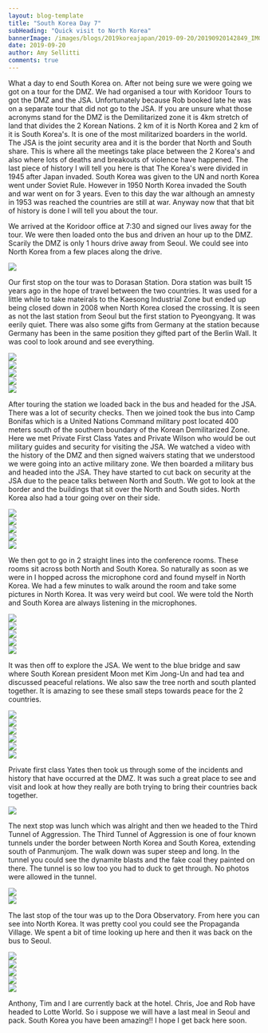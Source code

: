 ```yaml
---
layout: blog-template
title: "South Korea Day 7"
subHeading: "Quick visit to North Korea"
bannerImage: /images/blogs/2019koreajapan/2019-09-20/20190920142849_IMG_1642.jpg_compressed.JPEG
date: 2019-09-20
author: Amy Sellitti
comments: true
---
```


What a day to end South Korea on. After not being sure we were going we got on a tour for the DMZ. We had organised a tour with Koridoor Tours to got the DMZ and the JSA. Unfortunately because Rob booked late he was on a separate tour that did not go to the JSA. If you are unsure what those acronyms stand for the DMZ is the Demilitarized zone it is 4km stretch of land that divides the 2 Korean Nations. 2 km of it is North Korea and 2 km of it is South Korea's. It is one of the most militarized boarders in the world. The JSA is the joint security area and it is the border that North and South share. This is where all the meetings take place between the 2 Korea's and also where lots of deaths and breakouts of violence have happened. The last piece of history I will tell you here is that The Korea's were divided in 1945 after Japan invaded. South Korea was given to the UN and north Korea went under Soviet Rule. However in 1950 North Korea invaded the South and war went on for 3 years. Even to this day the war although an amnesty in 1953 was reached the countries are still at war. Anyway now that that bit of history is done I will tell you about the tour.

We arrived at the Koridoor office at 7:30 and signed our lives away for the tour. We were then loaded onto the bus and driven an hour up to the DMZ. Scarily the DMZ is only 1 hours drive away from Seoul. We could see into North Korea from a few places along the drive.

<div class="center-image"><img src="/images/blogs/2019koreajapan/2019-09-20/IMG_20190920_084728.jpg_compressed.JPEG"/></div>

Our first stop on the tour was to Dorasan Station. Dora station was built 15 years ago in the hope of travel between the two countries. It was used for a little while to take mateirals to the Kaesong Industrial Zone but ended up being closed down in 2008 when North Korea closed the crossing. It is seen as not the last station from Seoul but the first station to Pyeongyang. It was eerily quiet. There was also some gifts from Germany at the station because Germany has been in the same position they gifted part of the Berlin Wall. It was cool to look around and see everything.

<div class="center-image"><img src="/images/blogs/2019koreajapan/2019-09-20/20190920101719_IMG_1493.jpg_compressed.JPEG"/></div>
<div class="center-image"><img src="/images/blogs/2019koreajapan/2019-09-20/20190920102241_IMG_1496.jpg_compressed.JPEG"/></div>
<div class="center-image"><img src="/images/blogs/2019koreajapan/2019-09-20/20190920102432_IMG_1501.jpg_compressed.JPEG"/></div>
<div class="center-image"><img src="/images/blogs/2019koreajapan/2019-09-20/20190920102923_IMG_1511.jpg_compressed.JPEG"/></div>
<div class="center-image"><img src="/images/blogs/2019koreajapan/2019-09-20/20190920103246_IMG_1517.jpg_compressed.JPEG"/></div>

After touring the station we loaded back in the bus and headed for the JSA. There was a lot of security checks. Then we joined took the bus into Camp Bonifas which is a United Nations Command military post located 400 meters south of the southern boundary of the Korean Demilitarized Zone. Here we met Private First Class Yates and Private Wilson who would be out military guides and security for visiting the JSA. We watched a video with the history of the DMZ and then signed waivers stating that we understood we were going into an active military zone. We then boarded a military bus and headed into the JSA. They have started to cut back on security at the JSA due to the peace talks between North and South. We got to look at the border and the buildings that sit over the North and South sides. North Korea also had a tour going over on their side.

<div class="center-image"><img src="/images/blogs/2019koreajapan/2019-09-20/IMG_20190920_102804.jpg_compressed.JPEG"/></div>
<div class="center-image"><img src="/images/blogs/2019koreajapan/2019-09-20/20190920113623_IMG_1544.jpg_compressed.JPEG"/></div>
<div class="center-image"><img src="/images/blogs/2019koreajapan/2019-09-20/20190920113826_IMG_1551_1.jpg_compressed.JPEG"/></div>
<div class="center-image"><img src="/images/blogs/2019koreajapan/2019-09-20/IMG_20190920_103031.jpg_compressed.JPEG"/></div>
<div class="center-image"><img src="/images/blogs/2019koreajapan/2019-09-20/IMG_20190920_103243.jpg_compressed.JPEG"/></div>

We then got to go in 2 straight lines into the conference rooms. These rooms sit across both North and South Korea. So naturally as soon as we were in I hopped across the microphone cord and found myself in North Korea. We had a few minutes to walk around the room and take some pictures in North Korea. It was very weird but cool. We were told the North and South Korea are always listening in the microphones.

<div class="center-image"><img src="/images/blogs/2019koreajapan/2019-09-20/IMG_20190920_104035.jpg_compressed.JPEG"/></div>
<div class="center-image"><img src="/images/blogs/2019koreajapan/2019-09-20/IMG_20190920_104050.jpg_compressed.JPEG"/></div>
<div class="center-image"><img src="/images/blogs/2019koreajapan/2019-09-20/20190920114224_IMG_1556.jpg_compressed.JPEG"/></div>
<div class="center-image"><img src="/images/blogs/2019koreajapan/2019-09-20/20190920114319_IMG_1560_1.jpg_compressed.JPEG"/></div>
<div class="center-image"><img src="/images/blogs/2019koreajapan/2019-09-20/20190920114426_IMG_1569_1.jpg_compressed.JPEG"/></div>

It was then off to explore the JSA. We went to the blue bridge and saw where South Korean president Moon met Kim Jong-Un and had tea and discussed peaceful relations. We also saw the tree north and south planted together. It is amazing to see these small steps towards peace for the 2 countries.

<div class="center-image"><img src="/images/blogs/2019koreajapan/2019-09-20/20190920114703_IMG_1575.jpg_compressed.JPEG"/></div>
<div class="center-image"><img src="/images/blogs/2019koreajapan/2019-09-20/20190920114831_IMG_1582.jpg_compressed.JPEG"/></div>
<div class="center-image"><img src="/images/blogs/2019koreajapan/2019-09-20/20190920115338_IMG_1588.jpg_compressed.JPEG"/></div>
<div class="center-image"><img src="/images/blogs/2019koreajapan/2019-09-20/20190920115539_IMG_1600.jpg_compressed.JPEG"/></div>
<div class="center-image"><img src="/images/blogs/2019koreajapan/2019-09-20/20190920115555_IMG_1602.jpg_compressed.JPEG"/></div>
<div class="center-image"><img src="/images/blogs/2019koreajapan/2019-09-20/20190920115707_IMG_1608.jpg_compressed.JPEG"/></div>

Private first class Yates then took us through some of the incidents and history that have occurred at the DMZ. It was such a great place to see and visit and look at how they really are both trying to bring their countries back together.

<div class="center-image"><img src="/images/blogs/2019koreajapan/2019-09-20/20190920122302_IMG_1621.jpg_compressed.JPEG"/></div>

The next stop was lunch which was alright and then we headed to the Third Tunnel of Aggression. The Third Tunnel of Aggression is one of four known tunnels under the border between North Korea and South Korea, extending south of Panmunjom. The walk down was super steep and long. In the tunnel you could see the dynamite blasts and the fake coal they painted on there. The tunnel is so low too you had to duck to get through. No photos were allowed in the tunnel.

<div class="center-image"><img src="/images/blogs/2019koreajapan/2019-09-20/20190920142635_IMG_1633.jpg_compressed.JPEG"/></div>
<div class="center-image"><img src="/images/blogs/2019koreajapan/2019-09-20/20190920142849_IMG_1642.jpg_compressed.JPEG"/></div>

The last stop of the tour was up to the Dora Observatory. From here you can see into North Korea. It was pretty cool you could see the Propaganda Village. We spent a bit of time looking up here and then it was back on the bus to Seoul.

<div class="center-image"><img src="/images/blogs/2019koreajapan/2019-09-20/IMG_20190920_135058.jpg_compressed.JPEG"/></div>
<div class="center-image"><img src="/images/blogs/2019koreajapan/2019-09-20/IMG_20190920_135110.jpg_compressed.JPEG"/></div>
<div class="center-image"><img src="/images/blogs/2019koreajapan/2019-09-20/IMG_20190920_135208.jpg_compressed.JPEG"/></div>
<div class="center-image"><img src="/images/blogs/2019koreajapan/2019-09-20/IMG_20190920_135356.jpg_compressed.JPEG"/></div>
<div class="center-image"><img src="/images/blogs/2019koreajapan/2019-09-20/20190920151217_IMG_1673.jpg_compressed.JPEG"/></div>

Anthony, Tim and I are currently back at the hotel. Chris, Joe and Rob have headed to Lotte World. So i suppose we will have a last meal in Seoul and pack. South Korea you have been amazing!! I hope I get back here soon.
